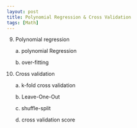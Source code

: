 ```yaml
---
layout: post
title: Polynomial Regression & Cross Validation
tags: [Math]
---
```


9. Polynomial regression

    a. polynomial Regression

    b. over-fitting

10. Cross validation

    a. k-fold cross validation

    b. Leave-One-Out

    c. shuffle-split

    d. cross validation score
